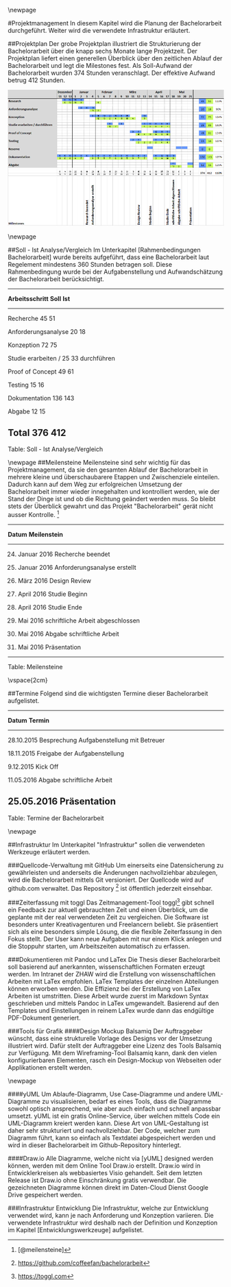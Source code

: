 \newpage

#Projektmanagement
In diesem Kapitel wird die Planung der Bachelorarbeit durchgeführt. Weiter wird die verwendete Infrastruktur erläutert.


##Projektplan
Der grobe Projektplan illustriert die Strukturierung der Bachelorarbeit über die knapp sechs Monate lange Projektzeit. Der Projektplan liefert einen generellen Überblick über den zeitlichen Ablauf der Bachelorarbeit und legt die Milestones fest.
Als Soll-Aufwand der Bachelorarbeit wurden 374  Stunden veranschlagt. Der effektive Aufwand betrug 412 Stunden.

![Projektplan der Bachelorarbeit ](images/projektplan.png)


\newpage

##Soll - Ist Analyse/Vergleich
Im Unterkapitel [Rahmenbedingungen Bachelorarbeit] wurde bereits aufgeführt, dass eine Bachelorarbeit laut Regelement mindestens 360 Stunden betragen soll. Diese Rahmenbedingung wurde bei der Aufgabenstellung und Aufwandschätzung der Bachelorarbeit berücksichtigt.


---------------------------------------------------------------------
__Arbeitsschritt__           __Soll__            __Ist__
--------------------------- -------------------- --------------------
Recherche                   45                   51

Anforderungsanalyse         20                   18

Konzeption                  72					 75                  

Studie erarbeiten / 		25					 33
durchführen

Proof of Concept			49					 61

Testing						15					 16

Dokumentation               136					 143                 

Abgabe						12					 15
                                       


__Total__                   __376__              __412__
---------------------------------------------------------------------
Table: Soll - Ist Analyse/Vergleich

\newpage
##Meilensteine
Meilensteine sind sehr wichtig für das Projektmanagement, da sie den gesamten Ablauf der Bachelorarbeit in mehrere kleine und überschaubarere Etappen und Zwischenziele einteilen. Dadurch kann auf dem Weg zur erfolgreichen Umsetzung der Bachelorarbeit immer wieder innegehalten und kontrolliert werden, wie der Stand der Dinge ist und ob die Richtung geändert werden muss. So bleibt stets der Überblick gewahrt und das Projekt "Bachelorarbeit" gerät nicht ausser Kontrolle. [^meilenstein]
                 
------------------------------------------------------
__Datum__    	 __Meilenstein__           
---------------- -------------------------------------
24. Januar 2016  Recherche beendet
                 
31. Januar 2016	 Anforderungsanalyse erstellt
                 
30. März 2016	 Design Review
                 
10. April 2016	 Studie Beginn
                 
24. April 2016	 Studie Ende
                 
8. Mai 2016		 schriftliche Arbeit abgeschlossen
                 
11. Mai 2016	 Abgabe schriftliche Arbeit
                 
25. Mai 2016	 Präsentation                       
------------------------------------------------------
Table: Meilensteine

[^meilenstein]: [@meilensteine]

  
 
 
 
 
\vspace{2cm} 


##Termine
Folgend sind die wichtigsten Termine dieser Bachelorarbeit aufgelistet.

------------------------------------------------------
__Datum__   __Termin__           
----------- ------------------------------------------
28.10.2015	Besprechung Aufgabenstellung mit Betreuer

18.11.2015	Freigabe der Aufgabenstellung

9.12.2015	Kick Off

11.05.2016	Abgabe schriftliche Arbeit

25.05.2016	Präsentation                       
------------------------------------------------------
Table: Termine der Bachelorarbeit

\newpage

##Infrastruktur
Im Unterkapitel "Infrastruktur" sollen die verwendeten Werkzeuge erläutert werden.

###Quellcode-Verwaltung mit GitHub
Um einerseits eine Datensicherung zu gewährleisten und anderseits die Änderungen nachvollziehbar abzulegen, wird die Bachelorarbeit mittels Git versioniert. Der Quellcode wird auf github.com verwaltet. Das Repository [^gitrepository] ist öffentlich jederzeit einsehbar.

###Zeiterfassung mit toggl
Das Zeitmanagement-Tool toggl[^toggl] gibt schnell ein Feedback zur aktuell gebrauchten Zeit und einen Überblick, um die geplante mit der real verwendeten Zeit zu vergleichen. Die Software ist besonders unter Kreativagenturen und Freelancern beliebt. Sie präsentiert sich als eine besonders simple Lösung, die die flexible Zeiterfassung in den Fokus stellt. Der User kann neue Aufgaben mit nur einem Klick anlegen und die Stoppuhr starten, um Arbeitszeiten automatisch zu erfassen.
<!--TODO Screenshot-->

###Dokumentieren mit Pandoc und LaTex
Die Thesis dieser Bachelorarbeit soll basierend auf anerkannten, wissenschaftlichen Formaten erzeugt werden. Im Intranet der ZHAW wird die Erstellung von wissenschaftlichen Arbeiten mit LaTex empfohlen. LaTex Templates der einzelnen Abteilungen können erworben werden. Die Effizienz bei der Erstellung von LaTex Arbeiten ist umstritten. Diese Arbeit wurde zuerst im Markdown Syntax geschrieben und mittels Pandoc in LaTex umgewandelt. Basierend auf den Templates und Einstellungen in reinem LaTex wurde dann das endgültige PDF-Dokument generiert.

###Tools für Grafik
####Design Mockup Balsamiq
Der Auftraggeber wünscht, dass eine strukturelle Vorlage des Designs vor der Umsetzung illustriert wird. Dafür stellt der Auftraggeber eine Lizenz des Tools Balsamiq zur Verfügung. Mit dem Wireframing-Tool Balsamiq kann, dank den vielen konfigurierbaren Elementen, rasch ein Design-Mockup von Webseiten  oder Applikationen erstellt werden.


\newpage

####yUML
Um Ablaufe-Diagramm, Use Case-Diagramme und andere UML-Diagramme zu visualisieren, bedarf es eines Tools, dass die Diagramme sowohl optisch ansprechend, wie aber auch einfach und schnell anpassbar umsetzt. yUML ist ein gratis Online-Service, über welchen mittels Code ein UML-Diagramm kreiert werden kann. Diese Art von UML-Gestaltung ist daher sehr strukturiert und nachvollziehbar. Der Code, welcher zum Diagramm führt, kann so einfach als Textdatei abgespeichert werden und wird in dieser Bachelorarbeit im Github-Repository hinterlegt.

<!--![Screenshot yUML Beispiel Klassendiagramm ](images/yuml.JPG)-->


####Draw.io
Alle Diagramme, welche nicht via [yUML] designed werden können, werden mit dem Online Tool Draw.io erstellt. Draw.io wird in Entwicklerkreisen als webbasiertes Visio gehandelt. Seit dem letzten Release ist Draw.io ohne Einschränkung gratis verwendbar. Die gezeichneten Diagramme können direkt im Daten-Cloud Dienst Google Drive gespeichert werden.

###Infrastruktur Entwicklung
Die Infrastruktur, welche zur Entwicklung verwendet wird, kann je nach Anforderung und Konzeption variieren. Die verwendete Infrastruktur wird deshalb nach der Definition und Konzeption im Kapitel [Entwicklungswerkzeuge] aufgelistet.



<!-- TODO Continous Integration?-->

[^gitrepository]: https://github.com/coffeefan/bachelorarbeit
[^toggl]: https://toggl.com


